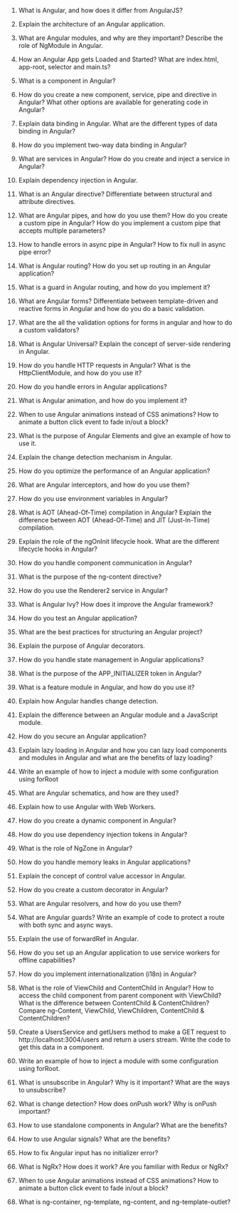 1. What is Angular, and how does it differ from AngularJS?
2. Explain the architecture of an Angular application.
3. What are Angular modules, and why are they important? Describe the role of NgModule in Angular.
4. How an Angular App gets Loaded and Started? What are index.html, app-root, selector and main.ts?
5. What is a component in Angular?
6. How do you create a new component, service, pipe and directive in Angular? What other options are available for generating code in Angular?
7. Explain data binding in Angular. What are the different types of data binding in Angular?
8. How do you implement two-way data binding in Angular?
9. What are services in Angular? How do you create and inject a service in Angular?


10. Explain dependency injection in Angular.
11. What is an Angular directive? Differentiate between structural and attribute directives.
12. What are Angular pipes, and how do you use them? How do you create a custom pipe in Angular? How do you implement a custom pipe that accepts multiple parameters?
13. How to handle errors in async pipe in Angular? How to fix null in async pipe error?
14. What is Angular routing? How do you set up routing in an Angular application?
15. What is a guard in Angular routing, and how do you implement it?
16. What are Angular forms? Differentiate between template-driven and reactive forms in Angular and how do you do a basic validation.
17. What are the all the validation options for forms in angular and how to do a custom validators?
18. What is Angular Universal? Explain the concept of server-side rendering in Angular.
19. How do you handle HTTP requests in Angular? What is the HttpClientModule, and how do you use it?


20. How do you handle errors in Angular applications?
21. What is Angular animation, and how do you implement it?
22. When to use Angular animations instead of CSS animations? How to animate a button click event to fade in/out a block?
23. What is the purpose of Angular Elements and give an example of how to use it.
24. Explain the change detection mechanism in Angular.
25. How do you optimize the performance of an Angular application?
26. What are Angular interceptors, and how do you use them?
27. How do you use environment variables in Angular?
28. What is AOT (Ahead-Of-Time) compilation in Angular? Explain the difference between AOT (Ahead-Of-Time) and JIT (Just-In-Time) compilation.
29. Explain the role of the ngOnInit lifecycle hook. What are the different lifecycle hooks in Angular?


30. How do you handle component communication in Angular?
31. What is the purpose of the ng-content directive?
32. How do you use the Renderer2 service in Angular?
33. What is Angular Ivy? How does it improve the Angular framework?
34. How do you test an Angular application?
35. What are the best practices for structuring an Angular project?
36. Explain the purpose of Angular decorators.
37. How do you handle state management in Angular applications?
38. What is the purpose of the APP_INITIALIZER token in Angular?
39. What is a feature module in Angular, and how do you use it?


40. Explain how Angular handles change detection.
41. Explain the difference between an Angular module and a JavaScript module.
42. How do you secure an Angular application?
43. Explain lazy loading in Angular and how you can lazy load components and modules in Angular and what are the benefits of lazy loading?
44. Write an example of how to inject a module with some configuration using forRoot
45. What are Angular schematics, and how are they used?
46. Explain how to use Angular with Web Workers.
47. How do you create a dynamic component in Angular?
48. How do you use dependency injection tokens in Angular?
49. What is the role of NgZone in Angular?


50. How do you handle memory leaks in Angular applications?
51. Explain the concept of control value accessor in Angular.
52. How do you create a custom decorator in Angular?
53. What are Angular resolvers, and how do you use them?
54. What are Angular guards? Write an example of code to protect a route with both sync and async ways.
55. Explain the use of forwardRef in Angular.
56. How do you set up an Angular application to use service workers for offline capabilities?
57. How do you implement internationalization (i18n) in Angular?
58. What is the role of ViewChild and ContentChild in Angular? How to access the child component from parent component with ViewChild? What is the difference between ContentChild & ContentChildren? Compare ng-Content, ViewChild, ViewChildren, ContentChild & ContentChildren?
59. Create a UsersService and getUsers method to make a GET request to http://localhost:3004/users and return a users stream. Write the code to get this data in a component.


60. Write an example of how to inject a module with some configuration using forRoot.
61. What is unsubscribe in Angular? Why is it important? What are the ways to unsubscribe?
62. What is change detection? How does onPush work? Why is onPush important?
63. How to use standalone components in Angular? What are the benefits?
64. How to use Angular signals? What are the benefits?
65. How to fix Angular input has no initializer error?
66. What is NgRx? How does it work? Are you familiar with Redux or NgRx?
67. When to use Angular animations instead of CSS animations? How to animate a button click event to fade in/out a block?
68. What is ng-container, ng-template, ng-content, and ng-template-outlet?